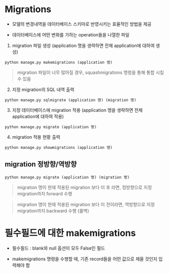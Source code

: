 # Migrations

* 모델의 변경내역을 데이터베이스 스키마로 반영시키는 효율적인 방법을 제공

* 데이터베이스에 어떤 변화를 가하는 operation들을 나열한 파일

1. migration 파일 생성 (application 명을 생략하면 전체 application에 대하여 생성)

```
python manage.py makemigrations (application 명)
```

> migration 파일이 너무 많아질 경우, squashmigrations 명령을 통해 통합 시킬 수 있음

2. 지정 migration의 SQL 내역 출력

```
python manage.py sqlmigrate (application 명) (migration 명)
```

3. 지정 데이터베이스에 migration 적용 (application 명을 생략하면 전체 application에 대하여 적용)

```
python manage.py migrate (application 명)
```

4. migration 적용 현황 출력

```
python manage.py showmigrations (application 명)
```

## migration 정방향/역방향 

```
python manage.py migrate (application 명) (migration 명)
```

> migration 명이 현재 적용된 migration 보다 이 후 라면, 정방향으로 지정 migration까지 forward 수행

> migration 명이 현재 적용된 migration 보다 이 전이라면, 역방향으로 지정 migration까지 backward 수행 (롤백)

# 필수필드에 대한 makemigrations

* 필수필드 : blank와 null 옵션이 모두 False인 필드

* makemigrations 명령을 수행할 때, 기존 record들을 어떤 값으로 채울 것인지 입력해야 함




